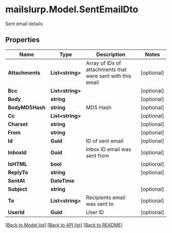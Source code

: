 # mailslurp.Model.SentEmailDto
Sent email details
## Properties

Name | Type | Description | Notes
------------ | ------------- | ------------- | -------------
**Attachments** | **List&lt;string&gt;** | Array of IDs of attachments that were sent with this email | [optional] 
**Bcc** | **List&lt;string&gt;** |  | [optional] 
**Body** | **string** |  | [optional] 
**BodyMD5Hash** | **string** | MD5 Hash | [optional] 
**Cc** | **List&lt;string&gt;** |  | [optional] 
**Charset** | **string** |  | [optional] 
**From** | **string** |  | [optional] 
**Id** | **Guid** | ID of sent email | [optional] 
**InboxId** | **Guid** | Inbox ID email was sent from | [optional] 
**IsHTML** | **bool** |  | [optional] 
**ReplyTo** | **string** |  | [optional] 
**SentAt** | **DateTime** |  | 
**Subject** | **string** |  | [optional] 
**To** | **List&lt;string&gt;** | Recipients email was sent to | [optional] 
**UserId** | **Guid** | User ID | [optional] 

[[Back to Model list]](../README#documentation-for-models) [[Back to API list]](../README#documentation-for-api-endpoints) [[Back to README]](../README)

